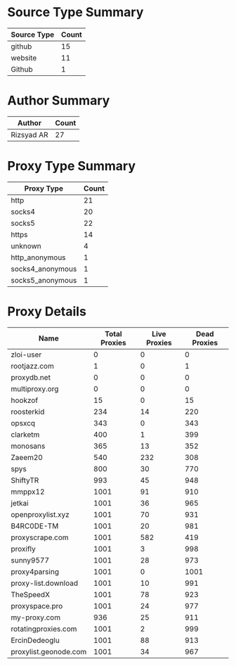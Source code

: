 # Source Type Summary

| Source Type | Count |
|-------------|-------|
| github | 15 |
| website | 11 |
| Github | 1 |


# Author Summary

| Author | Count |
|--------|-------|
| Rizsyad AR | 27 |


# Proxy Type Summary

| Proxy Type | Count |
|------------|-------|
| http | 21 |
| socks4 | 20 |
| socks5 | 22 |
| https | 14 |
| unknown | 4 |
| http_anonymous | 1 |
| socks4_anonymous | 1 |
| socks5_anonymous | 1 |


# Proxy Details

| Name | Total Proxies | Live Proxies | Dead Proxies |
|------|---------------|--------------|---------------|
| zloi-user | 0 | 0 | 0 |
| rootjazz.com | 1 | 0 | 1 |
| proxydb.net | 0 | 0 | 0 |
| multiproxy.org | 0 | 0 | 0 |
| hookzof | 15 | 0 | 15 |
| roosterkid | 234 | 14 | 220 |
| opsxcq | 343 | 0 | 343 |
| clarketm | 400 | 1 | 399 |
| monosans | 365 | 13 | 352 |
| Zaeem20 | 540 | 232 | 308 |
| spys | 800 | 30 | 770 |
| ShiftyTR | 993 | 45 | 948 |
| mmppx12 | 1001 | 91 | 910 |
| jetkai | 1001 | 36 | 965 |
| openproxylist.xyz | 1001 | 70 | 931 |
| B4RC0DE-TM | 1001 | 20 | 981 |
| proxyscrape.com | 1001 | 582 | 419 |
| proxifly | 1001 | 3 | 998 |
| sunny9577 | 1001 | 28 | 973 |
| proxy4parsing | 1001 | 0 | 1001 |
| proxy-list.download | 1001 | 10 | 991 |
| TheSpeedX | 1001 | 78 | 923 |
| proxyspace.pro | 1001 | 24 | 977 |
| my-proxy.com | 936 | 25 | 911 |
| rotatingproxies.com | 1001 | 2 | 999 |
| ErcinDedeoglu | 1001 | 88 | 913 |
| proxylist.geonode.com | 1001 | 34 | 967 |
